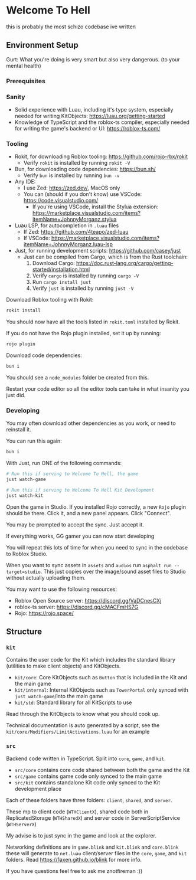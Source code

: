 # Welcome To Hell

this is probably the most schizo codebase ive written

## Environment Setup

Gurt: What you're doing is very smart but also very dangerous. (to your mental
health)

### Prerequisites

### Sanity

* Solid experience with Luau, including it's type system, especially needed for
    writing KitObjects: <https://luau.org/getting-started>
* Knowledge of TypeScript and the roblox-ts compiler, especially needed for
    writing the game's backend or UI: <https://roblox-ts.com/>

### Tooling

* Rokit, for downloading Roblox tooling: <https://github.com/rojo-rbx/rokit>
    * Verify `rokit` is installed by running `rokit -V`
* Bun, for downloading code dependencies: <https://bun.sh/>
    * Verify `bun` is installed by running `bun -v`
* Any IDE:
    * I use Zed: <https://zed.dev/>, MacOS only
    * You can (should if you don't know) use VSCode: <https://code.visualstudio.com/>
        * If you're using VSCode, install the Stylua extension: <https://marketplace.visualstudio.com/items?itemName=JohnnyMorganz.stylua>
* Luau LSP, for autocompletion in `.luau` files
    * If Zed: <https://github.com/4teapo/zed-luau>
    * If VSCode: <https://marketplace.visualstudio.com/items?itemName=JohnnyMorganz.luau-lsp>
* Just, for running development scripts: <https://github.com/casey/just>
    * Just can be compiled from Cargo, which is from the Rust toolchain:
        1. Download Cargo: <https://doc.rust-lang.org/cargo/getting-started/installation.html>
        2. Verify `cargo` is installed by running `cargo -V`
        3. Run `cargo install just`
        4. Verify `just` is installed by running `just -V`

Download Roblox tooling with Rokit:

```sh
rokit install
```

You should now have all the tools listed in `rokit.toml` installed by Rokit.

If you do not have the Rojo plugin installed, set it up by running:

```sh
rojo plugin
```

Download code dependencies:

```sh
bun i
```

You should see a `node_modules` folder be created from this.

Restart your code editor so all the editor tools can take in what insanity you
just did.

### Developing

You may often download other dependencies as you work, or need to reinstall it.

You can run this again:

```sh
bun i
```

With Just, run ONE of the following commands:

```sh
# Run this if serving to Welcome To Hell, the game
just watch-game

# Run this if serving to Welcome To Hell Kit Development
just watch-kit
```

Open the game in Studio. If you installed Rojo correctly, a new `Rojo` plugin
should be there. Click it, and a new panel appears. Click "Connect".

You may be prompted to accept the sync. Just accept it.

If everything works, GG gamer you can now start developing

You will repeat this lots of time for when you need to sync in the codebase to
Roblox Studio.

When you want to sync assets in `assets` and `audios` run
`asphalt run --target=studio`. This just copies over the image/sound asset files
to Studio without actually uploading them.

You may want to use the following resources:

* Roblox Open Source server: <https://discord.gg/VaDCnesCXj>
* roblox-ts server: <https://discord.gg/cMACFmHS7G>
* Rojo: <https://rojo.space/>

## Structure

### `kit`

Contains the user code for the Kit which includes the standard library
(utilities to make client objects) and KitObjects.

* `kit/core`: Core KitObjects such as `Button` that is included in the Kit and the main game
* `kit/internal`: Internal KitObjects such as `TowerPortal` only synced with `just watch-game`/into the main game
* `kit/std`: Standard library for all KitScripts to use

Read through the KitObjects to know what you should cook up.

Technical documentation is auto generated by a script, see the `kit/core/Modifiers/LimitActivations.luau` for an example

### `src`

Backend code written in TypeScript. Split into `core`, `game`, and `kit`.

* `src/core` contains core code shared between both the game and the Kit
* `src/game` contains game code only synced to the main game
* `src/kit` contains standalone Kit code only synced to the Kit development place

Each of these folders have three folders: `client`, `shared`, and `server`.

These mp to client code (`WTHClientX`), shared code both in ReplicatedStorage
(`WTHSharedX`) and server code in ServerScriptService (`WTHServerX`)

My advise is to just sync in the game and look at the explorer.

Networking definitions are in `game.blink` and `kit.blink` and `core.blink`
these will generate to `net.luau` client/server files in the `core`, `game`, and
`kit` folders. Read <https://1axen.github.io/blink> for more info.

If you have questions feel free to ask me znotfireman :))
